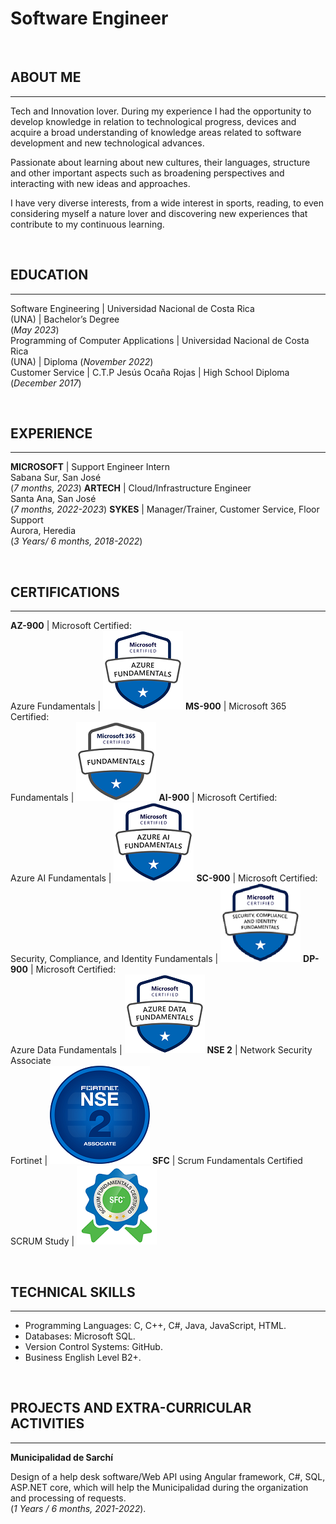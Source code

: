 # Software Engineer
<br />

## ABOUT ME
_____________________________________________________________________

Tech and Innovation lover. During my experience I had the opportunity to develop knowledge in 
relation to technological progress, devices and acquire a broad understanding of knowledge areas 
related to software development and new technological advances.

Passionate about learning about new cultures, their languages, structure and other important 
aspects such as broadening perspectives and interacting with new ideas and approaches.

I have very diverse interests, from a wide interest in sports, reading, to even considering 
myself a nature lover and discovering new experiences that contribute to my continuous learning.


<br />

## EDUCATION
_____________________________________________________________________

Software Engineering | Universidad Nacional de Costa Rica<br /> (UNA) | Bachelor’s Degree<br /> (_May 2023_)								       		
Programming of Computer Applications | Universidad Nacional de Costa Rica<br /> (UNA) | Diploma (_November 2022_)	 			        		
Customer Service | C.T.P Jesús Ocaña Rojas | High School Diploma<br /> (_December 2017_)

<br />

## EXPERIENCE
_____________________________________________________________________

**MICROSOFT** | Support Engineer Intern<br /> Sabana Sur, San José<br /> (_7 months, 2023_)
**ARTECH** | Cloud/Infrastructure Engineer<br /> Santa Ana, San José<br /> (_7 months, 2022-2023_)
**SYKES** | Manager/Trainer, Customer Service, Floor Support<br /> Aurora, Heredia<br /> (_3 Years/ 6 months, 2018-2022_)

<br />

## CERTIFICATIONS
_____________________________________________________________________

**AZ-900** | Microsoft Certified:<br />  Azure Fundamentals                             | ![AZ-900](/assets/img/AZ-900.png)
**MS-900** | Microsoft 365 Certified:<br /> Fundamentals                                | ![MS-900](/assets/img/MS-900.png)
**AI-900** | Microsoft Certified:<br /> Azure AI Fundamentals                           | ![AI-900](/assets/img/AI-900.png)
**SC-900** | Microsoft Certified:<br /> Security, Compliance, and Identity Fundamentals | ![SC-900](/assets/img/SC-900.png)
**DP-900** | Microsoft Certified:<br /> Azure Data Fundamentals                         | ![DP-900](/assets/img/DP-900.png)
**NSE 2**  | Network Security Associate<br /> Fortinet                                  | ![NSE2](/assets/img/NSE2.png)
**SFC**    | Scrum Fundamentals Certified<br /> SCRUM Study                             | ![SFC](/assets/img/SFC.png)

<br />

## TECHNICAL SKILLS
_____________________________________________________________________

- Programming Languages: C, C++, C#, Java, JavaScript, HTML.
- Databases: Microsoft SQL.
- Version Control Systems: GitHub.
- Business English Level B2+.
  
<br />

## PROJECTS AND EXTRA-CURRICULAR ACTIVITIES
_____________________________________________________________________

**Municipalidad de Sarchí** 

Design of a help desk software/Web API using Angular framework, C#, SQL, ASP.NET core, which will help the Municipalidad during the 
organization and processing of requests.<br />
(_1 Years / 6 months, 2021-2022_).
